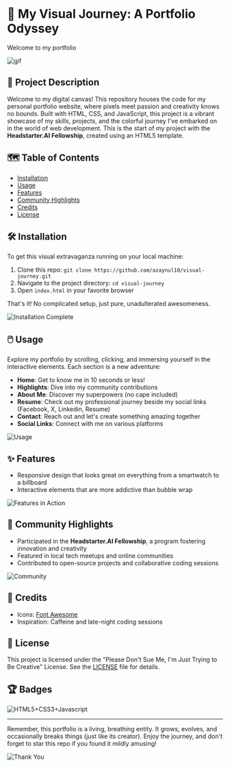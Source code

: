 # 🚀 My Visual Journey: A Portfolio Odyssey

Welcome to my portfolio

![gif](https://media.giphy.com/media/v1.Y2lkPTc5MGI3NjExMm94OHZ3djV4eWFrOWc0a25mdGVzOW5nNjA5azZzenRxM3FxdXdtMiZlcD12MV9pbnRlcm5hbF9naWZfYnlfaWQmY3Q9Zw/XD9o33QG9BoMis7iM4/giphy.gif)
## 🎨 Project Description

Welcome to my digital canvas! This repository houses the code for my personal portfolio website, where pixels meet passion and creativity knows no bounds. Built with HTML, CSS, and JavaScript, this project is a vibrant showcase of my skills, projects, and the colorful journey I've embarked on in the world of web development. This is the start of my project with the **Headstarter.AI Fellowship**, created using an HTML5 template.

## 🗺️ Table of Contents

- [Installation](#installation)
- [Usage](#usage)
- [Features](#features)
- [Community Highlights](#community-highlights)
- [Credits](#credits)
- [License](#license)

## 🛠️ Installation

To get this visual extravaganza running on your local machine:

1. Clone this repo: `git clone https://github.com/azaynul10/visual-journey.git`
2. Navigate to the project directory: `cd visual-journey`
3. Open `index.html` in your favorite browser

That's it! No complicated setup, just pure, unadulterated awesomeness.

![Installation Complete](https://media.giphy.com/media/v1.Y2lkPTc5MGI3NjExOXV4bzJsOTU0NGdic2RqbHAzZTR0MDJyaTE3d2pmbmdpYWxndHY2NyZlcD12MV9pbnRlcm5hbF9naWZfYnlfaWQmY3Q9Zw/xyhfwF3kGinl5I2MM3/giphy.gif)

## 🖱️ Usage

Explore my portfolio by scrolling, clicking, and immersing yourself in the interactive elements. Each section is a new adventure:

- **Home**: Get to know me in 10 seconds or less!
- **Highlights**: Dive into my community contributions
- **About Me**: Discover my superpowers (no cape included)
- **Resume**: Check out my professional journey beside my social links (Facebook, X, Linkedin, Resume)
- **Contact**: Reach out and let's create something amazing together
- **Social Links**: Connect with me on various platforms

![Usage](https://media.giphy.com/media/v1.Y2lkPTc5MGI3NjExcnRsdnNhbjdtbmNuNzQ0Y3VlZ3VhNmF2cHh1eDNmNml2a21la2t4YiZlcD12MV9pbnRlcm5hbF9naWZfYnlfaWQmY3Q9Zw/l2Je66zG6mAAZxgqI/giphy.gif)

## ✨ Features

- Responsive design that looks great on everything from a smartwatch to a billboard
- Interactive elements that are more addictive than bubble wrap

![Features in Action](https://media.giphy.com/media/v1.Y2lkPTc5MGI3NjExbjZ5eTV0eGg1OGdjNjY0ZjNtMHBieXdvM3BpazM3dHFkbG5rbGI1dCZlcD12MV9pbnRlcm5hbF9naWZfYnlfaWQmY3Q9Zw/X0yuWbumS6rQQFdobO/giphy.gif)

## 🌟 Community Highlights

- Participated in the **Headstarter.AI Fellowship**, a program fostering innovation and creativity
- Featured in local tech meetups and online communities
- Contributed to open-source projects and collaborative coding sessions

![Community](https://media.giphy.com/media/v1.Y2lkPTc5MGI3NjExMzh4YWI5YXM3aHAwc3hrNXhxdWczZmpqaWh2M2NvbDM3cW5wOG45OCZlcD12MV9pbnRlcm5hbF9naWZfYnlfaWQmY3Q9cw/UsMg2TIAbo3LRgAdWg/giphy.gif)

## 🙏 Credits

- Icons: [Font Awesome](https://fontawesome.com/)
- Inspiration: Caffeine and late-night coding sessions

## 📜 License

This project is licensed under the "Please Don't Sue Me, I'm Just Trying to Be Creative" License. See the [LICENSE](LICENSE) file for details.

## 🏆 Badges

![HTML5+CSS3+Javascript](https://media.giphy.com/media/v1.Y2lkPTc5MGI3NjExa2ltOHdlaTYxY2YwMnFwdjc2bWowMWU1d3dsczR1cXAwamxlNHhjbSZlcD12MV9pbnRlcm5hbF9naWZfYnlfaWQmY3Q9Zw/fuJPZBIIqzbt1kAYVc/giphy.gif)

---

Remember, this portfolio is a living, breathing entity. It grows, evolves, and occasionally breaks things (just like its creator). Enjoy the journey, and don't forget to star this repo if you found it mildly amusing!

![Thank You](https://media.giphy.com/media/v1.Y2lkPTc5MGI3NjExNnAwejZkMHcxY3o1cHl1cGtraHVuMmRtcjgxampwYzQyYW56Mzc2dCZlcD12MV9pbnRlcm5hbF9naWZfYnlfaWQmY3Q9Zw/ZfK4cXKJTTay1Ava29/giphy.gif)
